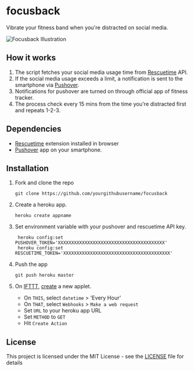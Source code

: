 # focusback
Vibrate your fitness band when you're distracted on social media.

![Focusback Illustration](https://i.imgur.com/ybEYq9i.png)

## How it works  
1. The script fetches your social media usage time from [Rescuetime](https://www.rescuetime.com) API.
2. If the social media usage exceeds a limit, a notification is sent to the smartphone via [Pushover](http://pushover.net).
3. Notifications for pushover are turned on through official app of fitness tracker.
4. The process check every 15 mins from the time you're distracted first and repeats 1-2-3.

## Dependencies
- [Rescuetime](https://www.rescuetime.com) extension installed in browser
- [Pushover](http://pushover.net) app on your smartphone.

## Installation
1. Fork and clone the repo
    ```
    git clone https://github.com/yourgithubusername/focusback
    ```
2. Create a heroku app.
    ```
    heroku create appname
    ```
3. Set environment variable with your pushover and rescuetime API key.
    ```
     heroku config:set PUSHOVER_TOKEN='XXXXXXXXXXXXXXXXXXXXXXXXXXXXXXXXXXXXXXXX'
     heroku config:set RESCUETIME_TOKEN='XXXXXXXXXXXXXXXXXXXXXXXXXXXXXXXXXXXXXXXX'
    ``` 

4. Push the app
    ```
    git push heroku master
    ```
 
5. On [IFTTT](http://ifttt.com/), [create](https://ifttt.com/create) a new applet. 
    - On `THIS`, select `datetime` > 'Every Hour'
    - On `THAT`, select `Webhooks` > `Make a web request`
    - Set `URL` to your heroku app URL
    - Set `METHOD` to `GET`
    - Hit `Create Action`

## License

This project is licensed under the MIT License - see the [LICENSE](LICENSE) file for details
